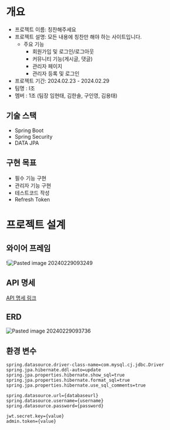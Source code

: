 # 개요

- 프로젝트 이름: 칭찬해주세요
- 프로젝트 설명: 모든 내용에 칭찬만 해야 하는 사이트입니다. 
    - 주요 기능
        - 회원가입 및 로그인/로그아웃
        - 커뮤니티 기능(게시글, 댓글)
        - 관리자 페이지
        - 관리자 등록 및 로그인
- 프로젝트 기간: 2024.02.23 - 2024.02.29
- 팀명 : I조
- 멤버 : 1조 (팀장 임현태, 김한솔, 구인영, 김용태)

## 기술 스택

- Spring Boot
- Spring Security
- DATA JPA

## 구현 목표

- 필수 기능 구현
- 관리자 기능 구현
- 테스트코드 작성
- Refresh Token

# 프로젝트 설계

## 와이어 프레임

!![Pasted image 20240229093249](https://github.com/nbc-ijo/nbc-ijo/assets/135244018/c0f4b1e7-fbc9-47f1-98da-c04e5f57c9ce)


## API 명세

[API 명세 링크](https://teamsparta.notion.site/I-6f97fc62876f42efaba6b433419fc477)

## ERD

![Pasted image 20240229093736](https://github.com/nbc-ijo/nbc-ijo/assets/135244018/c0949346-598c-403e-ad56-22a9e5d47abe)



## 환경 변수
```
spring.datasource.driver-class-name=com.mysql.cj.jdbc.Driver
spring.jpa.hibernate.ddl-auto=update
spring.jpa.properties.hibernate.show_sql=true
spring.jpa.properties.hibernate.format_sql=true
spring.jpa.properties.hibernate.use_sql_comments=true

spring.datasource.url={databaseurl}
spring.datasource.username={username}
spring.datasource.password={password}

jwt.secret.key={value}
admin.token={value}
```

